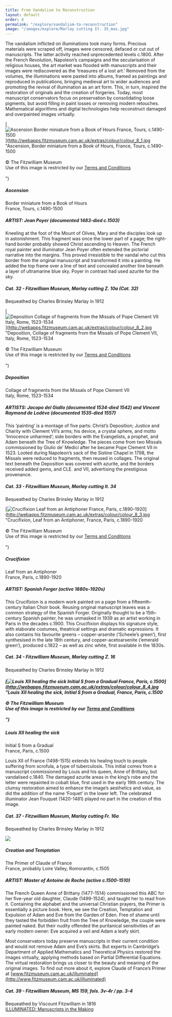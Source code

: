 ```yaml
---
title: From Vandalism to Reconstruction
layout: default
order: 8
permalink: "/explore/vandalism-to-reconstruction"
image: "/images/explore/Marlay cutting It. 35_mas.jpg"
---
```


The vandalism inflicted on illuminations took many forms. Precious materials were scraped off, images were censored, defaced or cut out of manuscripts. The latter activity reached unprecedented levels c.1800. After the French Revolution, Napoleon’s campaigns and the secularisation of religious houses, the art market was flooded with manuscripts and their images were rediscovered as the ‘treasures of a lost art.’ Removed from the volumes, the illuminations were pasted into albums, framed as paintings and reproduced in publications, bringing medieval art to wider audiences and promoting the revival of illumination as an art form. This, in turn, inspired the restoration of originals and the creation of forgeries. Today, most manuscript conservators focus on preservation by consolidating loose pigments, but avoid filling in paint losses or removing modern retouches. Mathematical algorithms and digital technologies help reconstruct damaged and overpainted images virtually.

[![Ascension Border miniature from a Book of Hours France, Tours, c.1490-1500](https://fitzmuseum.cam.ac.uk/sites/default/files/colour_8_1.jpg)](http://webapps.fitzmuseum.cam.ac.uk/extras/colour/colour_8_1.jpg "Ascension, Border miniature from a Book of Hours, France, Tours, c.1490-1500<br/><br/>&copy; The Fitzwilliam Museum<br/>Use of this image is restricted by our <a href="http://www.fitzmuseum.cam.ac.uk/aboutus/imagelibrary/termsandcondition">Terms and Conditions</a><br/><br/>")

##### Ascension  
Border miniature from a Book of Hours  
France, Tours, c.1490-1500

##### ARTIST: Jean Poyer (documented 1483-died c.1503)

Kneeling at the foot of the Mount of Olives, Mary and the disciples look up in astonishment. This fragment was once the lower part of a page; the right-hand border probably showed Christ ascending to Heaven. The French royal painter and illuminator Jean Poyer often extended the pictorial narrative into the margins. This proved irresistible to the vandal who cut this border from the original manuscript and transformed it into a painting. He added the top frame over a line of text and concealed another line beneath a layer of ultramarine blue sky. Poyer in contrast had used azurite for the sky.

##### Cat. 32 - Fitzwilliam Museum, Marlay cutting Z. 10a (Cat. 32)  
Bequeathed by Charles Brinsley Marlay in 1912

[![Deposition Collage of fragments from the Missals of Pope Clement VII Italy, Rome, 1523-1534](https://fitzmuseum.cam.ac.uk/sites/default/files/colour_8_2.jpg)](http://webapps.fitzmuseum.cam.ac.uk/extras/colour/colour_8_2.jpg "Deposition, Collage of fragments from the Missals of Pope Clement VII, Italy, Rome, 1523-1534<br/><br/>&copy; The Fitzwilliam Museum<br/>Use of this image is restricted by our <a href="http://www.fitzmuseum.cam.ac.uk/aboutus/imagelibrary/termsandcondition">Terms and Conditions</a><br/><br/>")

##### Deposition  
Collage of fragments from the Missals of Pope Clement VII  
Italy, Rome, 1523-1534

##### ARTISTS: Jacopo del Giallo (documented 1534-died 1542) and Vincent Raymond de Lodève (documented 1535-died 1557) 

This ‘painting’ is a montage of five parts: Christ’s Deposition; Justice and Charity with Clement VII’s arms; his device, a crystal sphere, and motto ‘Innocence unharmed’; side borders with the Evangelists, a prophet, and Adam beneath the Tree of Knowledge. The pieces come from two Missals commissioned by Giulio de’ Medici after he became Pope Clement VII in 1523. Looted during Napoleon’s sack of the Sistine Chapel in 1798, the Missals were reduced to fragments, then reused in collages. The original text beneath the Deposition was covered with azurite, and the borders received added gems, and CLE. and VII, advertising the prestigious provenance.

##### Cat. 33 - Fitzwilliam Museum, Marlay cutting It. 34  
Bequeathed by Charles Brinsley Marlay in 1912

[![Crucifixion Leaf from an Antiphoner France, Paris, c.1890-1920](https://fitzmuseum.cam.ac.uk/sites/default/files/colour_8_3.jpg)](http://webapps.fitzmuseum.cam.ac.uk/extras/colour/colour_8_3.jpg "Crucifixion, Leaf from an Antiphoner, France, Paris, c.1890-1920<br/><br/>&copy; The Fitzwilliam Museum<br/>Use of this image is restricted by our <a href="http://www.fitzmuseum.cam.ac.uk/aboutus/imagelibrary/termsandcondition">Terms and Conditions</a><br/><br/>")

##### Crucifixion  
Leaf from an Antiphoner  
France, Paris, c.1890-1920

##### ARTIST: Spanish Forger (active 1880s-1920s)

This Crucifixion is a modern work painted on a page from a fifteenth-century Italian Choir book. Reusing original manuscript leaves was a common strategy of the Spanish Forger. Originally thought to be a 15th-century Spanish painter, he was unmasked in 1939 as an artist working in Paris in the decades c.1900. This Crucifixion displays his signature style, with elaborate costumes, theatrical settings and dramatic expressions. It also contains his favourite greens – copper-arsenite (‘Scheele’s green’), first synthesised in the late 18th century, and copper-acetoarsenite (‘emerald green’), produced c.1822 – as well as zinc white, first available in the 1830s. 

##### Cat. 34 - Fitzwilliam Museum, Marlay cutting Z. 16  
Bequeathed by Charles Brinsley Marlay in 1912

##### [![Louis XII healing the sick Initial S from a Gradual France, Paris, c.1500](https://fitzmuseum.cam.ac.uk/sites/default/files/colour_8_4.jpg)](http://webapps.fitzmuseum.cam.ac.uk/extras/colour/colour_8_4.jpg "Louis XII healing the sick, Initial S from a Gradual, France, Paris, c.1500<br/><br/>&copy; The Fitzwilliam Museum<br/>Use of this image is restricted by our <a href="http://www.fitzmuseum.cam.ac.uk/aboutus/imagelibrary/termsandcondition">Terms and Conditions</a><br/><br/>")

##### Louis XII healing the sick  
Initial S from a Gradual  
France, Paris, c.1500

Louis XII of France (1498-1515) extends his healing touch to people suffering from scrofula, a type of tuberculosis. This initial comes from a manuscript commissioned by Louis and his queen, Anne of Brittany, but vandalised c.1840. The damaged azurite areas in the king’s robe and the letter were repainted in cobalt blue, first used in the early 19th century. The clumsy restoration aimed to enhance the image’s aesthetics and value, as did the addition of the name ‘Foquet’ in the lower left. The celebrated illuminator Jean Fouquet (1420-1481) played no part in the creation of this image.

##### Cat. 37 - Fitzwilliam Museum, Marlay cutting Fr. 16a  
Bequeathed by Charles Brinsley Marlay in 1912

![](https://fitzmuseum.cam.ac.uk/sites/default/files/MS%20159%20opening%20for%20galleryresized.jpg)

##### Creation and Temptation  
The Primer of Claude of France  
France, probably Loire Valley, Romorantin, c.1505

##### ARTIST: Master of Antoine de Roche (active c.1500-1510)

The French Queen Anne of Brittany (1477-1514) commissioned this ABC for her five-year old daughter, Claude (1499-1524), and taught her to read from it. Containing the alphabet and the universal Christian prayers, the Primer is essentially a picture book. Here, we see the Creation, Temptation and Expulsion of Adam and Eve from the Garden of Eden. Free of shame until they tasted the forbidden fruit from the Tree of Knowledge, the couple were painted naked. But their nudity offended the puritanical sensitivities of an early modern owner: Eve acquired a veil and Adam a leafy skirt. 

Most conservators today preserve manuscripts in their current condition and would not remove Adam and Eve’s skirts. But experts in Cambridge’s Department of Applied Mathematics and Theoretical Physics restored the images virtually, applying methods based on Partial Differential Equations. The virtual restoration brings us closer to the beauty and meaning of the original images. To find out more about it, explore Claude of France’s Primer at [www.fitzmuseum.cam.ac.uk/illuminated](http://www.fitzmuseum.cam.ac.uk/illuminated)

##### Cat. 39 - Fitzwilliam Museum, MS 159, fols. 3v-4r / pp. 3-4  
Bequeathed by Viscount Fitzwilliam in 1816  
[ILLUMINATED: Manuscripts in the Making](http://www.fitzmuseum.cam.ac.uk/illuminated/manuscript/discover/the-primer-of-claude-of-france)
